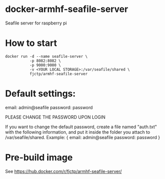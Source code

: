 # docker-armhf-seafile-server
Seafile server for raspberry pi

# How to start
```
docker run -d --name seafile-server \
           -p 8082:8082 \
           -p 9000:9000 \
           -v <YOUR LOCAL STORAGE>:/var/seafile/shared \
           fjctp/armhf-seafile-server
```

# Default settings:
email: admin@seafile
password: password

PLEASE CHANGE THE PASSWORD UPON LOGIN

If you want to change the default password, create a file named "auth.txt" with the following information, and put it inside the folder you attach to /var/seafile/shared.
Example:
{
  email: admin@seafile
  password: password
}

# Pre-build image
See https://hub.docker.com/r/fjctp/armhf-seafile-server/
